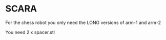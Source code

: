 # SCARA
 
For the chess robot you only need the LONG versions of arm-1 and arm-2
  
You need 2 x spacer.stl
